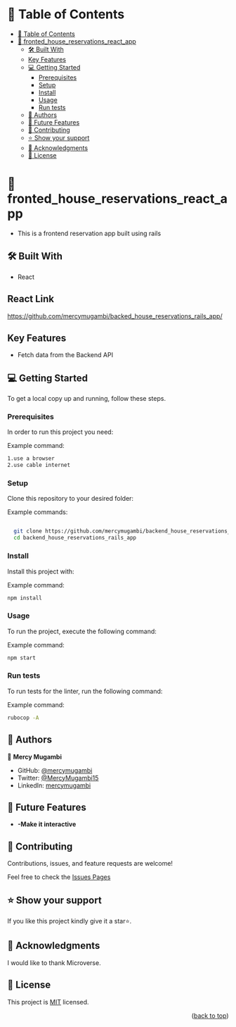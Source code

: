<a name="readme-top"></a>

<!-- TABLE OF CONTENTS -->

# 📗 Table of Contents

- [📗 Table of Contents](#-table-of-contents)
- [📖 fronted_house_reservations_react_app ](#-fronted_house_reservations_react_app-)
  - [🛠 Built With ](#-built-with-)
  - [Key Features](#key-features)
  - [💻 Getting Started ](#-getting-started-)
    - [Prerequisites](#prerequisites)
    - [Setup](#setup)
    - [Install](#install)
    - [Usage](#usage)
    - [Run tests](#run-tests)
  - [👥 Authors ](#-authors-)
  - [🔭 Future Features ](#-future-features-)
  - [🤝 Contributing ](#-contributing-)
  - [⭐️ Show your support ](#️-show-your-support-)
  - [🙏 Acknowledgments ](#-acknowledgments-)
  - [📝 License ](#-license-)

<!-- PROJECT DESCRIPTION -->

# 📖 fronted_house_reservations_react_app <a name="about-project"></a>

- This is a frontend reservation app built using rails

## 🛠 Built With <a name="built-with"></a>

- React

## React Link

  https://github.com/mercymugambi/backed_house_reservations_rails_app/

## Key Features

- Fetch data from the Backend API

<!-- GETTING STARTED -->

## 💻 Getting Started <a name="getting-started"></a>

To get a local copy up and running, follow these steps.

### Prerequisites

In order to run this project you need:

Example command:

```sh
1.use a browser
2.use cable internet
```

### Setup

Clone this repository to your desired folder:

Example commands:

```sh

  git clone https://github.com/mercymugambi/backend_house_reservations_rails_app.git
  cd backend_house_reservations_rails_app
```

### Install

Install this project with:

Example command:

```sh
npm install
```

### Usage

To run the project, execute the following command:

Example command:

```sh
npm start
```

### Run tests

To run tests for the linter, run the following command:

Example command:

```sh
rubocop -A
```


## 👥 Authors <a name="authors"></a>

👥 **Mercy Mugambi**
- GitHub: [@mercymugambi](https://github.com/mercymugambi)
- Twitter: [@MercyMugambi15](https://twitter.com/MercyMugambi15)
- LinkedIn: [mercymugambi](https://www.linkedin.com/in/mercymugambi)

## 🔭 Future Features <a name="future-features"></a>

- **-Make it interactive**


<!-- CONTRIBUTING -->

## 🤝 Contributing <a name="contributing"></a>

Contributions, issues, and feature requests are welcome!

Feel free to check the [Issues Pages](https://github.com/mercymugambi/fronted_house_reservations_react_app/issues)


<!-- SUPPORT -->

## ⭐️ Show your support <a name="support"></a>

If you like this project kindly give it a star⭐️.


<!-- ACKNOWLEDGEMENTS -->

## 🙏 Acknowledgments <a name="acknowledgements"></a>

I would like to thank Microverse.


<!-- LICENSE -->

## 📝 License <a name="license"></a>

This project is [MIT](./LICENSE) licensed.

<p align="right">(<a href="#readme-top">back to top</a>)</p>
